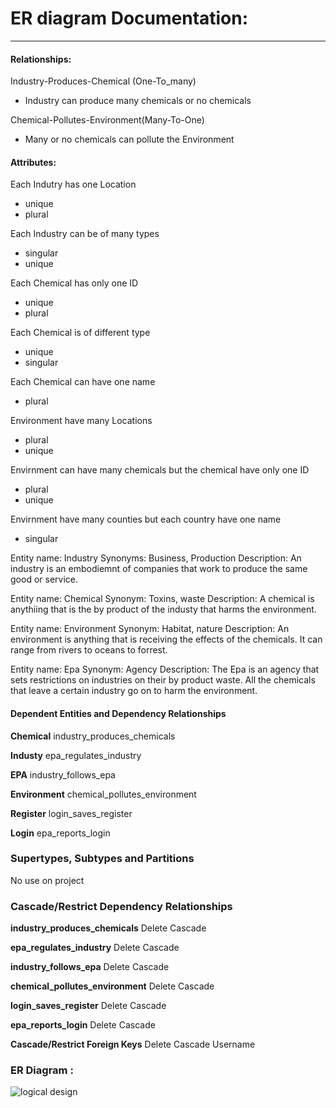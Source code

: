 # ER diagram Documentation:
---------------------------------------------------------------------------------------------------------------------------------------------------------------------------------
#### Relationships:
Industry-Produces-Chemical (One-To_many)
- Industry can produce many chemicals or no chemicals

Chemical-Pollutes-Environment(Many-To-One)
- Many or no chemicals can pollute the Environment
#### Attributes:
Each Indutry has one Location 
- unique
- plural


Each Industry can be of many types
- singular
- unique

Each Chemical has only one ID
- unique
- plural


Each Chemical is of different type
- unique
- singular


Each Chemical can have one name
- plural


Environment have many Locations
- plural
- unique


Envirnment can have many chemicals but the chemical have only one ID
- plural
- unique


Envirnment have many counties but each country have one name
- singular

Entity name: Industry
Synonyms: Business, Production
Description: An industry is an embodiemnt of companies that work to produce the same good or service.

Entity name: Chemical
Synonym: Toxins, waste
Description: A chemical is anythiing that is the by product of the industy that harms the environment.

Entity name: Environment
Synonym: Habitat, nature
Description: An environment is anything that is receiving the effects of the chemicals. It can range from rivers to oceans to forrest.

Entity name: Epa
Synonym: Agency
Description: The Epa is an agency that sets restrictions on industries on their by product waste. All the chemicals that leave a certain industry go on to harm the environment.

#### Dependent Entities and Dependency Relationships
**Chemical**
industry_produces_chemicals

**Industy**
epa_regulates_industry

**EPA**
industry_follows_epa

**Environment**
chemical_pollutes_environment

**Register**
login_saves_register

**Login**
epa_reports_login

### Supertypes, Subtypes and Partitions
No use on project

### Cascade/Restrict Dependency Relationships

**industry_produces_chemicals**
Delete Cascade

**epa_regulates_industry**
Delete Cascade

**industry_follows_epa**
Delete Cascade

**chemical_pollutes_environment**
Delete Cascade

**login_saves_register**
Delete Cascade

**epa_reports_login**
Delete Cascade

**Cascade/Restrict Foreign Keys**
Delete Cascade Username

### ER Diagram : 

![logical design](https://user-images.githubusercontent.com/90651416/138149076-8cff46d0-d54c-42b9-8983-902673a5d7dd.png)

